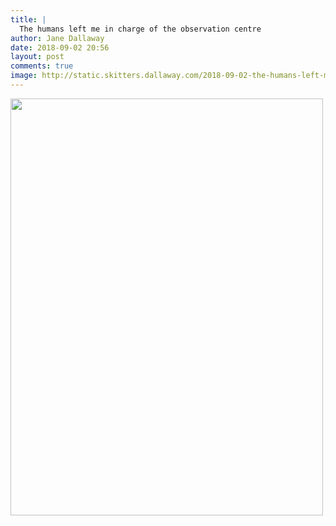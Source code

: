 ```yaml
---
title: |
  The humans left me in charge of the observation centre
author: Jane Dallaway
date: 2018-09-02 20:56
layout: post
comments: true
image: http://static.skitters.dallaway.com/2018-09-02-the-humans-left-me-in-charge-of-the-observation-centre-thumb-1-IMG-6210.JPG
---
```


<div>
        <a href="http://static.skitters.dallaway.com/2018-09-02-the-humans-left-me-in-charge-of-the-observation-centre-fullsize-1-IMG-6210.JPG">
          <img src="http://static.skitters.dallaway.com/2018-09-02-the-humans-left-me-in-charge-of-the-observation-centre-thumb-1-IMG-6210.JPG" width="500" height="667"/>
        </a>
      </div>


  
      